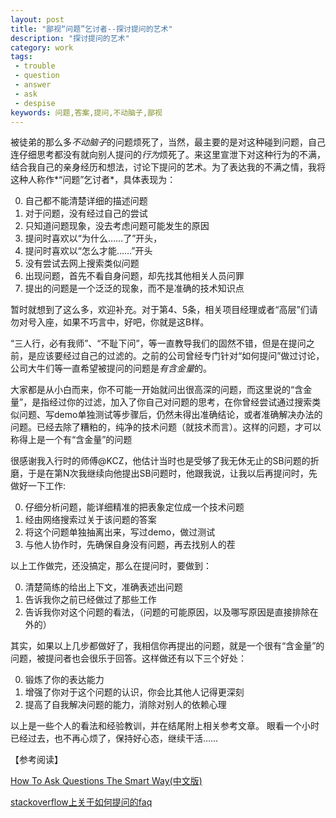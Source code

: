 ```yaml
---
layout: post
title: "鄙视“问题”乞讨者--探讨提问的艺术"
description: "探讨提问的艺术"
category: work
tags:
 - trouble
 - question
 - answer
 - ask
 - despise
keywords: 问题,答案,提问,不动脑子,鄙视
---
```

被徒弟的那么多*不动脑子*的问题烦死了，当然，最主要的是对这种碰到问题，自己连仔细思考都没有就向别人提问的*行为*烦死了。来这里宣泄下对这种行为的不满，结合我自己的亲身经历和想法，讨论下提问的艺术。为了表达我的不满之情，我将这种人称作*“问题”乞讨者*，具体表现为：

0. 自己都不能清楚详细的描述问题
1. 对于问题，没有经过自己的尝试
2. 只知道问题现象，没去考虑问题可能发生的原因
3. 提问时喜欢以“为什么……了”开头，
4. 提问时喜欢以“怎么才能……”开头
5. 没有尝试去网上搜索类似问题
6. 出现问题，首先不看自身问题，却先找其他相关人员问罪
7. 提出的问题是一个泛泛的现象，而不是准确的技术知识点

暂时就想到了这么多，欢迎补充。对于第4、5条，相关项目经理或者“高层”们请勿对号入座，如果不巧言中，好吧，你就是这B样。

“三人行，必有我师”、“不耻下问”，等一直教导我们的固然不错，但是在提问之前，是应该要经过自己的过滤的。之前的公司曾经专门针对“如何提问”做过讨论，公司大牛们等一直希望被提问的问题是*有含金量*的。

大家都是从小白而来，你不可能一开始就问出很高深的问题，而这里说的“含金量”，是指经过你的过滤，加入了你自己对问题的思考，在你曾经尝试通过搜索类似问题、写demo单独测试等步骤后，仍然未得出准确结论，或者准确解决办法的问题。已经去除了糟粕的，纯净的技术问题（就技术而言）。这样的问题，才可以称得上是一个有“含金量”的问题

很感谢我入行时的师傅@KCZ，他估计当时也是受够了我无休无止的SB问题的折磨，于是在第N次我继续向他提出SB问题时，他跟我说，让我以后再提问时，先做好一下工作:

0. 仔细分析问题，能详细精准的把表象定位成一个技术问题
1. 经由网络搜索过关于该问题的答案
2. 将这个问题单独抽离出来，写过demo，做过测试
3. 与他人协作时，先确保自身没有问题，再去找别人的茬

以上工作做完，还没搞定，那么在提问时，要做到：

0. 清楚简练的给出上下文，准确表述出问题
1. 告诉我你之前已经做过了那些工作
2. 告诉我你对这个问题的看法，（问题的可能原因，以及哪写原因是直接排除在外的）

其实，如果以上几步都做好了，我相信你再提出的问题，就是一个很有“含金量”的问题，被提问者也会很乐于回答。这样做还有以下三个好处：

0. 锻炼了你的表达能力
1. 增强了你对于这个问题的认识，你会比其他人记得更深刻
2. 提高了自我解决问题的能力，消除对别人的依赖心理

以上是一些个人的看法和经验教训，并在结尾附上相关参考文章。
眼看一个小时已经过去，也不再心烦了，保持好心态，继续干活……

【参考阅读】

[How To Ask Questions The Smart Way(中文版)](http://www.beiww.com/doc/oss/smart-questions.html)

[stackoverflow上关于如何提问的faq](http://stackoverflow.com/faq)

